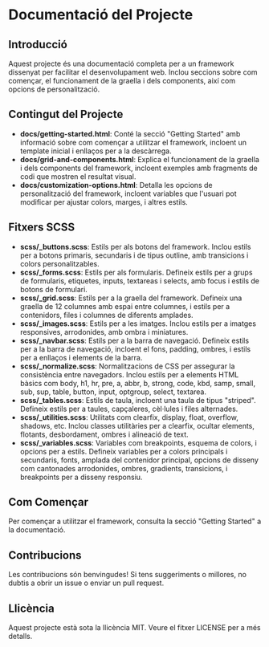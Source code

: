 # Documentació del Projecte

## Introducció
Aquest projecte és una documentació completa per a un framework dissenyat per facilitar el desenvolupament web. Inclou seccions sobre com començar, el funcionament de la graella i dels components, així com opcions de personalització.

## Contingut del Projecte
- **docs/getting-started.html**: Conté la secció "Getting Started" amb informació sobre com començar a utilitzar el framework, incloent un template inicial i enllaços per a la descàrrega.
- **docs/grid-and-components.html**: Explica el funcionament de la graella i dels components del framework, incloent exemples amb fragments de codi que mostren el resultat visual.
- **docs/customization-options.html**: Detalla les opcions de personalització del framework, incloent variables que l'usuari pot modificar per ajustar colors, marges, i altres estils.

## Fitxers SCSS
- **scss/_buttons.scss**: Estils per als botons del framework. Inclou estils per a botons primaris, secundaris i de tipus outline, amb transicions i colors personalitzables.
- **scss/_forms.scss**: Estils per als formularis. Defineix estils per a grups de formularis, etiquetes, inputs, textareas i selects, amb focus i estils de botons de formulari.
- **scss/_grid.scss**: Estils per a la graella del framework. Defineix una graella de 12 columnes amb espai entre columnes, i estils per a contenidors, files i columnes de diferents amplades.
- **scss/_images.scss**: Estils per a les imatges. Inclou estils per a imatges responsives, arrodonides, amb ombra i miniatures.
- **scss/_navbar.scss**: Estils per a la barra de navegació. Defineix estils per a la barra de navegació, incloent el fons, padding, ombres, i estils per a enllaços i elements de la barra.
- **scss/_normalize.scss**: Normalitzacions de CSS per assegurar la consistència entre navegadors. Inclou estils per a elements HTML bàsics com body, h1, hr, pre, a, abbr, b, strong, code, kbd, samp, small, sub, sup, table, button, input, optgroup, select, textarea.
- **scss/_tables.scss**: Estils de taula, incloent una taula de tipus "striped". Defineix estils per a taules, capçaleres, cèl·lules i files alternades.
- **scss/_utilities.scss**: Utilitats com clearfix, display, float, overflow, shadows, etc. Inclou classes utilitàries per a clearfix, ocultar elements, flotants, desbordament, ombres i alineació de text.
- **scss/_variables.scss**: Variables com breakpoints, esquema de colors, i opcions per a estils. Defineix variables per a colors principals i secundaris, fonts, amplada del contenidor principal, opcions de disseny com cantonades arrodonides, ombres, gradients, transicions, i breakpoints per a disseny responsiu.

## Com Començar
Per començar a utilitzar el framework, consulta la secció "Getting Started" a la documentació.

## Contribucions
Les contribucions són benvingudes! Si tens suggeriments o millores, no dubtis a obrir un issue o enviar un pull request.

## Llicència
Aquest projecte està sota la llicència MIT. Veure el fitxer LICENSE per a més detalls.